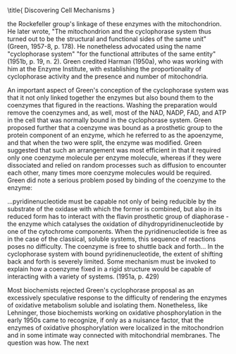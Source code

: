\title{
Discovering Cell Mechanisms
}

the Rockefeller group's linkage of these enzymes with the mitochondrion. He later wrote, "The mitochondrion and the cyclophorase system thus turned out to be the structural and functional sides of the same unit" (Green, 1957-8, p. 178). He nonetheless advocated using the name "cyclophorase system" "for the functional attributes of the same entity" (1951b, p. 19, n. 2). Green credited Harman (1950a), who was working with him at the Enzyme Institute, with establishing the proportionality of cyclophorase activity and the presence and number of mitochondria.

An important aspect of Green's conception of the cyclophorase system was that it not only linked together the enzymes but also bound them to the coenzymes that figured in the reactions. Washing the preparation would remove the coenzymes and, as well, most of the NAD, NADP, FAD, and ATP in the cell that was normally bound in the cyclophorase system. Green proposed further that a coenzyme was bound as a prosthetic group to the protein component of an enzyme, which he referred to as the apoenzyme, and that when the two were split, the enzyme was modified. Green suggested that such an arrangement was most efficient in that it required only one coenzyme molecule per enzyme molecule, whereas if they were dissociated and relied on random processes such as diffusion to encounter each other, many times more coenzyme molecules would be required. Green did note a serious problem posed by binding of the coenzyme to the enzyme:

...pyridinenucleotide must be capable not only of being reducible by the substrate of the oxidase with which the former is combined, but also in its reduced form has to interact with the flavin prosthetic group of diaphorase - the enzyme which catalyses the oxidation of dihydropyridinenucleotide by one of the cytochrome components. When the pyridinenucleotide is free as in the case of the classical, soluble systems, this sequence of reactions poses no difficulty. The coenzyme is free to shuttle back and forth... In the cyclophorase system with bound pyridinenucleotide, the extent of shifting back and forth is severely limited. Some mechanism must be invoked to explain how a coenzyme fixed in a rigid structure would be capable of interacting with a variety of systems. (1951a, p. 429)

Most biochemists rejected Green's cyclophorase proposal as an excessively speculative response to the difficulty of rendering the enzymes of oxidative metabolism soluble and isolating them. Nonetheless, like Lehninger, those biochemists working on oxidative phosphorylation in the early 1950s came to recognize, if only as a nuisance factor, that the enzymes of oxidative phosphorylation were localized in the mitochondrion and in some intimate way connected with mitochondrial membranes. The question was how. The next